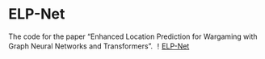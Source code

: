 # ELP-Net
The code for the paper “Enhanced Location Prediction for Wargaming with Graph Neural Networks and Transformers”.
！[ELP-Net](./ELP-Net.jpg)

